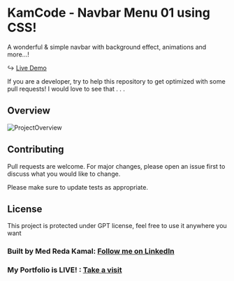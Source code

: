 # KamCode - Navbar Menu 01 using CSS!

A wonderful & simple navbar with background effect, animations and more...!

↪ [Live Demo](https://medredakamal.github.io/km-menus01-css/)

If you are a developer, try to help this repository to get optimized with some pull requests!
I would love to see that . . .

## Overview

![ProjectOverview](https://github.com/medredakamal/km-menus01-css/raw/main/screenshot.gif)

## Contributing

Pull requests are welcome. For major changes, please open an issue first to discuss what you would like to change.

Please make sure to update tests as appropriate.

## License

This project is protected under GPT license, feel free to use it anywhere you want

### Built by Med Reda Kamal: [Follow me on LinkedIn](https://linkedin.com/in/medredakamal)

### My Portfolio is LIVE! : [Take a visit](https://medredakamal.dev)
